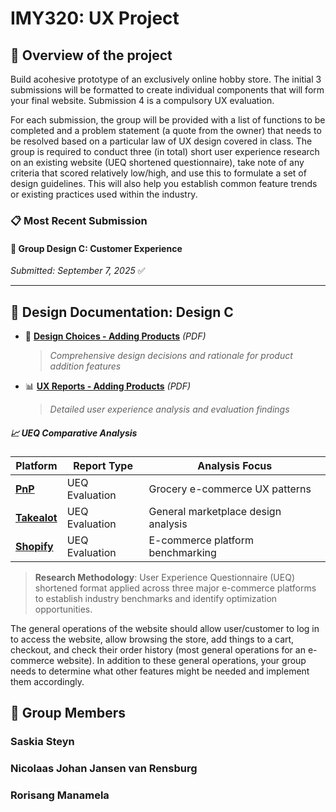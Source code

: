# IMY320: UX Project

## 📝 Overview of the project

Build acohesive prototype of an exclusively online hobby store. The initial 3 submissions will be formatted to create individual components that will form your
final website. Submission 4 is a compulsory UX evaluation.

For each submission, the group will be provided with a list of functions to be completed and a problem statement (a quote from the owner) that needs to be resolved based on a particular
law of UX design covered in class. The group is required to conduct three (in total) short user experience research on an existing website (UEQ shortened questionnaire), take note of any criteria that scored relatively low/high, and use this to formulate a set of design guidelines. This will also help you establish common feature trends or existing practices used within the industry.

### 📋 Most Recent Submission

#### 🎯 **Group Design C: Customer Experience**

_Submitted: September 7, 2025_ ✅

---

## 📑 **Design Documentation: Design C**

-   📝 **[Design Choices - Adding Products](https://drive.google.com/file/d/1Kqg1pw5aQID_FPXTNl3Wko8n62zJmnEX/view?usp=sharing)** _(PDF)_

    > _Comprehensive design decisions and rationale for product addition features_

-   📊 **[UX Reports - Adding Products](https://drive.google.com/file/d/1Cw7NkZiagfajNBoCgHfXmpaVkmBlRZ98/view?usp=sharing)** _(PDF)_
    > _Detailed user experience analysis and evaluation findings_

##### 📈 **UEQ Comparative Analysis**

| Platform                                                                                                                                                  | Report Type    | Analysis Focus                      |
| --------------------------------------------------------------------------------------------------------------------------------------------------------- | -------------- | ----------------------------------- |
| **[PnP](https://docs.google.com/spreadsheets/d/1hvjZeoK7GhmQdQLNAWHxzuekNeYtn9G6/edit?usp=sharing&ouid=111657660373980998331&rtpof=true&sd=true)**        | UEQ Evaluation | Grocery e-commerce UX patterns      |
| **[Takealot](https://docs.google.com/spreadsheets/d/1bKoPtM3RIuO20NY_Q7pnigq0KrI46VdU/edit?usp=sharing&ouid=111657660373980998331&rtpof=true&sd=true)**   | UEQ Evaluation | General marketplace design analysis |
| **[Shopify](https://docs.google.com/spreadsheets/d/1KSN6UgQ1vS0TdyU0IcjfmIvuxwupxGnG/edit?usp=sharing&ouid=111657660373980998331&rtpof=true&sd=true)** | UEQ Evaluation | E-commerce platform benchmarking    |

> **Research Methodology**: User Experience Questionnaire (UEQ) shortened format applied across three major e-commerce platforms to establish industry benchmarks and identify optimization opportunities.

The general operations of the website should allow user/customer to log in to access the website, allow browsing the store, add things to a cart, checkout, and check their order history (most general operations for an e-commerce website). In addition to these general operations, your group needs to determine what other features might be needed and implement them accordingly.

## 👥 Group Members

### Saskia Steyn

### Nicolaas Johan Jansen van Rensburg

### Rorisang Manamela

